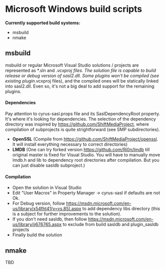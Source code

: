 # Microsoft Windows build scripts

**Currently supported build systems:**

* msbuild
* nmake

## msbuild

msbuild or regular Microsoft Visual Studio solutions / projects are represented as *.sln and *.vcxproj files. The solution file is capable to build release or debug version of sasl2.dll. Some plugins won't be compiled (see existing plugin*.vcxproj files), and the compiled ones will be statically linked into sasl2.dll. Even so, it's not a big deal to add support for the remaining plugins.

#### Dependencies

Pay attention to cyrus-sasl.props file and its SaslDependencyRoot property. It's where it's looking for dependencies. The selection of the dependency directory was inspired by https://github.com/ShiftMediaProject, where compilation of subprojects is quite strightforward (see SMP subdirectories).

* **OpenSSL** (Compile from https://github.com/ShiftMediaProject/openssl. 
 It will install everything necessary to correct directories)
* **LMDB** (One can try forked version https://github.com/Ri0n/lmdb till original master
 is fixed for Visual Studio. You will have to manually move lmdb.h and lib to dependency
 root directories after compilation. But you can just disable sasldb subproject.)

#### Compilation

* Open the solution in Visual Studio
* Edit "User Macros" in Property Manager -> cyrus-sasl if defaults are not Ok.
* For Debug version, follow https://msdn.microsoft.com/en-us/library/x54fht41(v=vs.85).aspx 
  to add dependency libs directory (this is a subject for further improvements to the solution).
* If you don't need sasldb, then follow https://msdn.microsoft.com/en-us/library/jj676765.aspx to
  exclude from build sasldb and plugin_sasldb projects
* Finally build the solution

## nmake

TBD